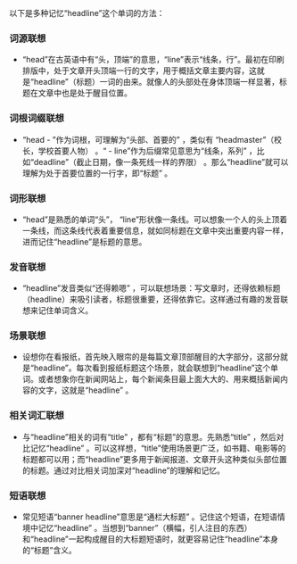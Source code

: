 以下是多种记忆“headline”这个单词的方法：

### 词源联想
 - “head”在古英语中有“头，顶端”的意思，“line”表示“线条，行”。最初在印刷排版中，处于文章开头顶端一行的文字，用于概括文章主要内容，这就是“headline”（标题）一词的由来。就像人的头部处在身体顶端一样显著，标题在文章中也是处于醒目位置。
 
### 词根词缀联想
 - “head - ”作为词根，可理解为“头部、首要的” ，类似有 “headmaster”（校长，学校首要人物） 。“ - line”作为后缀常见意思为“线条，系列” ，比如“deadline”（截止日期，像一条死线一样的界限） 。那么“headline”就可以理解为处于首要位置的一行字，即“标题” 。

### 词形联想
 - “head”是熟悉的单词“头”， “line”形状像一条线。可以想象一个人的头上顶着一条线，而这条线代表着重要信息，就如同标题在文章中突出重要内容一样，进而记住“headline”是标题的意思。
 
### 发音联想
 - “headline”发音类似“还得赖嗯” ，可以联想场景：写文章时，还得依赖标题（headline）来吸引读者，标题很重要，还得依靠它。这样通过有趣的发音联想来记住单词含义。
 
### 场景联想
 - 设想你在看报纸，首先映入眼帘的是每篇文章顶部醒目的大字部分，这部分就是“headline”。每次看到报纸标题这个场景，就会联想到“headline”这个单词。或者想象你在新闻网站上，每个新闻条目最上面大大的、用来概括新闻内容的文字，这就是“headline” 。
 
### 相关词汇联想
 - 与“headline”相关的词有“title” ，都有“标题”的意思。先熟悉“title” ，然后对比记忆“headline” 。可以这样想，“title”使用场景更广泛，如书籍、电影等的标题都可以用；而“headline”更多用于新闻报道、文章开头这种类似头部位置的标题。通过对比相关词加深对“headline”的理解和记忆。
 
### 短语联想
 - 常见短语“banner headline”意思是“通栏大标题” 。记住这个短语，在短语情境中记忆“headline” 。当想到“banner”（横幅，引人注目的东西）和“headline”一起构成醒目的大标题短语时，就更容易记住“headline”本身的“标题”含义。 